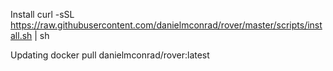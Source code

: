 
Install
curl -sSL https://raw.githubusercontent.com/danielmconrad/rover/master/scripts/install.sh | sh


Updating 
docker pull danielmconrad/rover:latest
